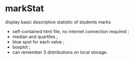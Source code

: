 # markStat
display basic descriptive statistic of students marks

* self-contained html file, no internet connection required ;
* median and quartiles ;
* blue spot for each value ;
* boxplot ;
* can remember 3 distributions on local storage.
